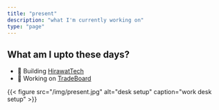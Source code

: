 ```yaml
---
title: "present"
description: "what I'm currently working on"
type: "page"
---
```


## What am I upto these days?

- 🌱 Building [HirawatTech](https://tech.hirawat.in)
- 🔭 Working on [TradeBoard](https://tradeboard.in)

{{< figure src="/img/present.jpg" alt="desk setup" caption="work desk setup" >}}

